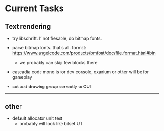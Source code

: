 # **Current Tasks**
## **Text rendering**
* try libschrift. If not fiesable, do bitmap fonts.

* parse bitmap fonts. that's all. format: https://www.angelcode.com/products/bmfont/doc/file_format.html#bin
    * we probably can skip few blocks there
* cascadia code mono is for dev console, oxanium or other will be for gameplay
* set text drawing group correctly to GUI
----
## **other**
* default allocator unit test
    * probably will look like bitset UT
